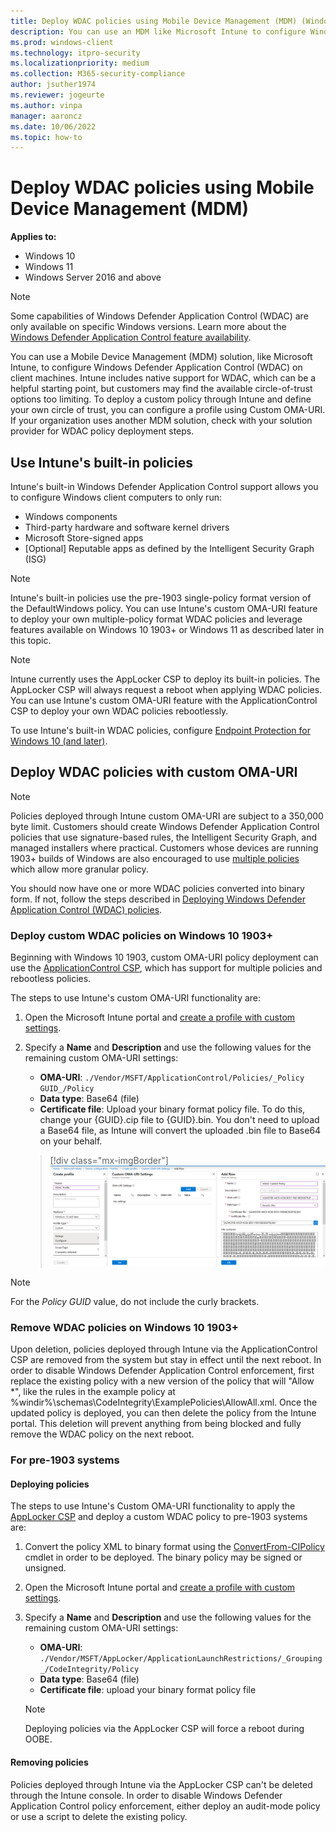 ```yaml
---
title: Deploy WDAC policies using Mobile Device Management (MDM) (Windows)
description: You can use an MDM like Microsoft Intune to configure Windows Defender Application Control (WDAC). Learn how with this step-by-step guide.
ms.prod: windows-client
ms.technology: itpro-security
ms.localizationpriority: medium
ms.collection: M365-security-compliance
author: jsuther1974
ms.reviewer: jogeurte
ms.author: vinpa
manager: aaroncz
ms.date: 10/06/2022
ms.topic: how-to
---
```


# Deploy WDAC policies using Mobile Device Management (MDM)

**Applies to:**

- Windows 10
- Windows 11
- Windows Server 2016 and above

> [!NOTE]
> Some capabilities of Windows Defender Application Control (WDAC) are only available on specific Windows versions. Learn more about the [Windows Defender Application Control feature availability](../feature-availability.md).

You can use a Mobile Device Management (MDM) solution, like Microsoft Intune, to configure Windows Defender Application Control (WDAC) on client machines. Intune includes native support for WDAC, which can be a helpful starting point, but customers may find the available circle-of-trust options too limiting. To deploy a custom policy through Intune and define your own circle of trust, you can configure a profile using Custom OMA-URI. If your organization uses another MDM solution, check with your solution provider for WDAC policy deployment steps.

## Use Intune's built-in policies

Intune's built-in Windows Defender Application Control support allows you to configure Windows client computers to only run:

- Windows components
- Third-party hardware and software kernel drivers
- Microsoft Store-signed apps
- [Optional] Reputable apps as defined by the Intelligent Security Graph (ISG)

> [!NOTE]
> Intune's built-in policies use the pre-1903 single-policy format version of the DefaultWindows policy. You can use Intune's custom OMA-URI feature to deploy your own multiple-policy format WDAC policies and leverage features available on Windows 10 1903+ or Windows 11 as described later in this topic.

> [!NOTE]
> Intune currently uses the AppLocker CSP to deploy its built-in policies. The AppLocker CSP will always request a reboot when applying WDAC policies. You can use Intune's custom OMA-URI feature with the ApplicationControl CSP to deploy your own WDAC policies rebootlessly.

To use Intune's built-in WDAC policies, configure [Endpoint Protection for Windows 10 (and later)](/mem/intune/protect/endpoint-protection-windows-10?toc=/intune/configuration/toc.json&bc=/intune/configuration/breadcrumb/toc.json).

## Deploy WDAC policies with custom OMA-URI

> [!NOTE]
> Policies deployed through Intune custom OMA-URI are subject to a 350,000 byte limit. Customers should create Windows Defender Application Control policies that use signature-based rules, the Intelligent Security Graph, and managed installers where practical. Customers whose devices are running 1903+ builds of Windows are also encouraged to use [multiple policies](../deploy-multiple-windows-defender-application-control-policies.md) which allow more granular policy.

You should now have one or more WDAC policies converted into binary form. If not, follow the steps described in [Deploying Windows Defender Application Control (WDAC) policies](/windows/security/threat-protection/windows-defender-application-control/windows-defender-application-control-deployment-guide).

### Deploy custom WDAC policies on Windows 10 1903+

Beginning with Windows 10 1903, custom OMA-URI policy deployment can use the [ApplicationControl CSP](/windows/client-management/mdm/applicationcontrol-csp), which has support for multiple policies and rebootless policies.

The steps to use Intune's custom OMA-URI functionality are:

1. Open the Microsoft Intune portal and [create a profile with custom settings](/mem/intune/configuration/custom-settings-windows-10).

2. Specify a **Name** and **Description** and use the following values for the remaining custom OMA-URI settings:
    - **OMA-URI**: `./Vendor/MSFT/ApplicationControl/Policies/_Policy GUID_/Policy`
    - **Data type**: Base64 (file)
    - **Certificate file**: Upload your binary format policy file. To do this, change your {GUID}.cip file to {GUID}.bin. You don't need to upload a Base64 file, as Intune will convert the uploaded .bin file to Base64 on your behalf. 

    > [!div class="mx-imgBorder"]
    > ![Configure custom WDAC.](../images/wdac-intune-custom-oma-uri.png)

> [!NOTE]
> For the _Policy GUID_ value, do not include the curly brackets.

### Remove WDAC policies on Windows 10 1903+

Upon deletion, policies deployed through Intune via the ApplicationControl CSP are removed from the system but stay in effect until the next reboot. In order to disable Windows Defender Application Control enforcement, first replace the existing policy with a new version of the policy that will "Allow *", like the rules in the example  policy at %windir%\schemas\CodeIntegrity\ExamplePolicies\AllowAll.xml. Once the updated policy is deployed, you can then delete the policy from the Intune portal. This deletion will prevent anything from being blocked and fully remove the WDAC policy on the next reboot.

### For pre-1903 systems

#### Deploying policies

The steps to use Intune's Custom OMA-URI functionality to apply the [AppLocker CSP](/windows/client-management/mdm/applocker-csp) and deploy a custom WDAC policy to pre-1903 systems are:

1. Convert the policy XML to binary format using the [ConvertFrom-CIPolicy](/powershell/module/configci/convertfrom-cipolicy) cmdlet in order to be deployed. The binary policy may be signed or unsigned.

2. Open the Microsoft Intune portal and [create a profile with custom settings](/mem/intune/configuration/custom-settings-windows-10).

3. Specify a **Name** and **Description** and use the following values for the remaining custom OMA-URI settings:
    - **OMA-URI**: `./Vendor/MSFT/AppLocker/ApplicationLaunchRestrictions/_Grouping_/CodeIntegrity/Policy`
    - **Data type**: Base64 (file)
    - **Certificate file**: upload your binary format policy file

   > [!NOTE]
   > Deploying policies via the AppLocker CSP will force a reboot during OOBE.

#### Removing policies

Policies deployed through Intune via the AppLocker CSP can't be deleted through the Intune console. In order to disable Windows Defender Application Control policy enforcement, either deploy an audit-mode policy or use a script to delete the existing policy.
